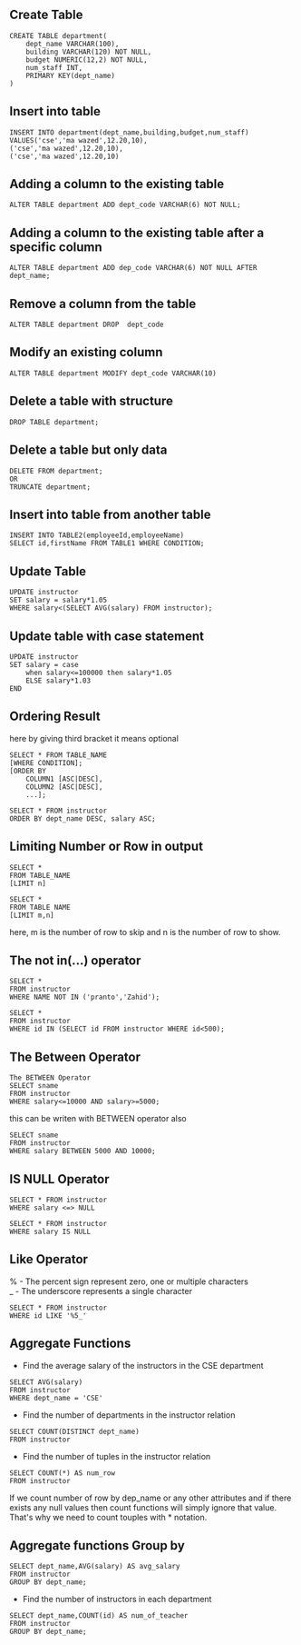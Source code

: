 ## Create Table
```
CREATE TABLE department(
	dept_name VARCHAR(100),
	building VARCHAR(120) NOT NULL,
	budget NUMERIC(12,2) NOT NULL,
	num_staff INT,
	PRIMARY KEY(dept_name)
)
```
## Insert into table
```
INSERT INTO department(dept_name,building,budget,num_staff)
VALUES('cse','ma wazed',12.20,10),
('cse','ma wazed',12.20,10),
('cse','ma wazed',12.20,10)
```
## Adding a column to the existing table 
```
ALTER TABLE department ADD dept_code VARCHAR(6) NOT NULL;
```
## Adding a column to the existing table after a specific column
```
ALTER TABLE department ADD dep_code VARCHAR(6) NOT NULL AFTER dept_name;
```
## Remove a column from the table
```
ALTER TABLE department DROP  dept_code
```
## Modify an existing column
```
ALTER TABLE department MODIFY dept_code VARCHAR(10)
```
## Delete a table with structure
```
DROP TABLE department;
```
## Delete a table but only data
```
DELETE FROM department;
OR 
TRUNCATE department;
```
## Insert into table from another table
```
INSERT INTO TABLE2(employeeId,employeeName)
SELECT id,firstName FROM TABLE1 WHERE CONDITION;
```
## Update Table
```
UPDATE instructor 
SET salary = salary*1.05
WHERE salary<(SELECT AVG(salary) FROM instructor);
```
## Update table with case statement
```
UPDATE instructor 
SET salary = case
	when salary<=100000 then salary*1.05
	ELSE salary*1.03
END
```
## Ordering Result
here by giving third bracket it means optional
```
SELECT * FROM TABLE_NAME 
[WHERE CONDITION];
[ORDER BY    
    COLUMN1 [ASC|DESC],
	COLUMN2 [ASC|DESC],
	...];
	
SELECT * FROM instructor 
ORDER BY dept_name DESC, salary ASC;    
``` 
## Limiting Number or Row in output
``` 
SELECT * 
FROM TABLE_NAME
[LIMIT n]

SELECT *
FROM TABLE NAME 
[LIMIT m,n]
```
here, m is the number of row to skip
and n is the number of row to show.

## The not in(...) operator
```
SELECT *
FROM instructor
WHERE NAME NOT IN ('pranto','Zahid');

SELECT *
FROM instructor
WHERE id IN (SELECT id FROM instructor WHERE id<500);
```
## The Between Operator
```
The BETWEEN Operator
SELECT sname
FROM instructor
WHERE salary<=10000 AND salary>=5000;
```
this can be writen with BETWEEN operator also
```
SELECT sname 
FROM instructor
WHERE salary BETWEEN 5000 AND 10000;	
```
## IS NULL Operator
```
SELECT * FROM instructor
WHERE salary <=> NULL 

SELECT * FROM instructor
WHERE salary IS NULL
```
## Like Operator
% - The percent sign represent zero, one or multiple characters <br>
_ - The underscore represents a single character
```
SELECT * FROM instructor 
WHERE id LIKE '%5_'
```

## Aggregate Functions
* Find the average salary of the instructors in the CSE department
```
SELECT AVG(salary)
FROM instructor
WHERE dept_name = 'CSE'
```
* Find the number of departments in the instructor relation
```
SELECT COUNT(DISTINCT dept_name)
FROM instructor
```
* Find the number of tuples in the instructor relation
```
SELECT COUNT(*) AS num_row
FROM instructor
```
If we count number of row by dep_name or any other attributes and if there exists any null values then count functions will simply ignore that value. That's why we need to count touples with * notation.

## Aggregate functions Group by
```
SELECT dept_name,AVG(salary) AS avg_salary
FROM instructor
GROUP BY dept_name;
```
* Find the number of instructors in each department
```
SELECT dept_name,COUNT(id) AS num_of_teacher
FROM instructor 
GROUP BY dept_name;
```

